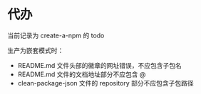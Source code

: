 # 代办

当前记录为 create-a-npm 的 todo

生产为嵌套模式时：

- README.md 文件头部的徽章的网址错误，不应包含子包名
- README.md 文件的文档地址部分不应包含 @
- clean-package-json 文件的 repository 部分不应包含子包路径
